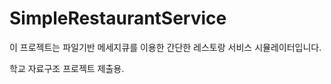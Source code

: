 SimpleRestaurantService
=======================

이 프로젝트는 파일기반 메세지큐를 이용한 간단한 레스토랑 서비스 시뮬레이터입니다.

학교 자료구조 프로젝트 제출용.
